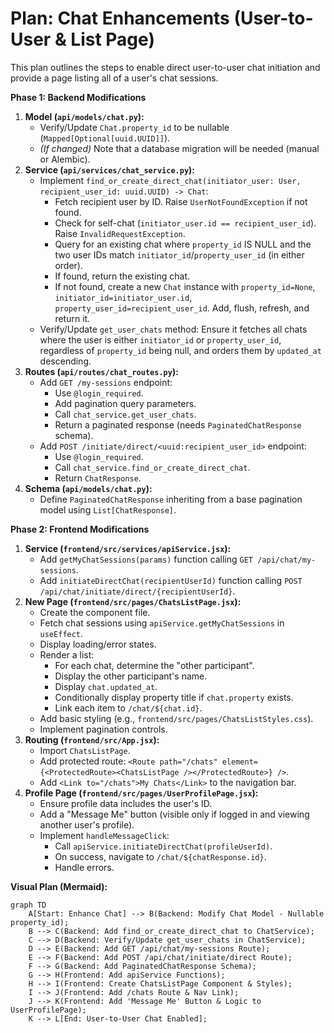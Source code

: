 # Plan: Chat Enhancements (User-to-User & List Page)

This plan outlines the steps to enable direct user-to-user chat initiation and provide a page listing all of a user's chat sessions.

**Phase 1: Backend Modifications**

1.  **Model (`api/models/chat.py`):**
    *   Verify/Update `Chat.property_id` to be nullable (`Mapped[Optional[uuid.UUID]]`).
    *   *(If changed)* Note that a database migration will be needed (manual or Alembic).
2.  **Service (`api/services/chat_service.py`):**
    *   Implement `find_or_create_direct_chat(initiator_user: User, recipient_user_id: uuid.UUID) -> Chat`:
        *   Fetch recipient user by ID. Raise `UserNotFoundException` if not found.
        *   Check for self-chat (`initiator_user.id == recipient_user_id`). Raise `InvalidRequestException`.
        *   Query for an existing chat where `property_id` IS NULL and the two user IDs match `initiator_id`/`property_user_id` (in either order).
        *   If found, return the existing chat.
        *   If not found, create a new `Chat` instance with `property_id=None`, `initiator_id=initiator_user.id`, `property_user_id=recipient_user_id`. Add, flush, refresh, and return it.
    *   Verify/Update `get_user_chats` method: Ensure it fetches all chats where the user is either `initiator_id` or `property_user_id`, regardless of `property_id` being null, and orders them by `updated_at` descending.
3.  **Routes (`api/routes/chat_routes.py`):**
    *   Add `GET /my-sessions` endpoint:
        *   Use `@login_required`.
        *   Add pagination query parameters.
        *   Call `chat_service.get_user_chats`.
        *   Return a paginated response (needs `PaginatedChatResponse` schema).
    *   Add `POST /initiate/direct/<uuid:recipient_user_id>` endpoint:
        *   Use `@login_required`.
        *   Call `chat_service.find_or_create_direct_chat`.
        *   Return `ChatResponse`.
4.  **Schema (`api/models/chat.py`):**
    *   Define `PaginatedChatResponse` inheriting from a base pagination model using `List[ChatResponse]`.

**Phase 2: Frontend Modifications**

1.  **Service (`frontend/src/services/apiService.jsx`):**
    *   Add `getMyChatSessions(params)` function calling `GET /api/chat/my-sessions`.
    *   Add `initiateDirectChat(recipientUserId)` function calling `POST /api/chat/initiate/direct/{recipientUserId}`.
2.  **New Page (`frontend/src/pages/ChatsListPage.jsx`):**
    *   Create the component file.
    *   Fetch chat sessions using `apiService.getMyChatSessions` in `useEffect`.
    *   Display loading/error states.
    *   Render a list:
        *   For each chat, determine the "other participant".
        *   Display the other participant's name.
        *   Display `chat.updated_at`.
        *   Conditionally display property title if `chat.property` exists.
        *   Link each item to `/chat/${chat.id}`.
    *   Add basic styling (e.g., `frontend/src/pages/ChatsListStyles.css`).
    *   Implement pagination controls.
3.  **Routing (`frontend/src/App.jsx`):**
    *   Import `ChatsListPage`.
    *   Add protected route: `<Route path="/chats" element={<ProtectedRoute><ChatsListPage /></ProtectedRoute>} />`.
    *   Add `<Link to="/chats">My Chats</Link>` to the navigation bar.
4.  **Profile Page (`frontend/src/pages/UserProfilePage.jsx`):**
    *   Ensure profile data includes the user's ID.
    *   Add a "Message Me" button (visible only if logged in and viewing another user's profile).
    *   Implement `handleMessageClick`:
        *   Call `apiService.initiateDirectChat(profileUserId)`.
        *   On success, navigate to `/chat/${chatResponse.id}`.
        *   Handle errors.

**Visual Plan (Mermaid):**

```mermaid
graph TD
    A[Start: Enhance Chat] --> B(Backend: Modify Chat Model - Nullable property_id);
    B --> C(Backend: Add find_or_create_direct_chat to ChatService);
    C --> D(Backend: Verify/Update get_user_chats in ChatService);
    D --> E(Backend: Add GET /api/chat/my-sessions Route);
    E --> F(Backend: Add POST /api/chat/initiate/direct Route);
    F --> G(Backend: Add PaginatedChatResponse Schema);
    G --> H(Frontend: Add apiService Functions);
    H --> I(Frontend: Create ChatsListPage Component & Styles);
    I --> J(Frontend: Add /chats Route & Nav Link);
    J --> K(Frontend: Add 'Message Me' Button & Logic to UserProfilePage);
    K --> L[End: User-to-User Chat Enabled];